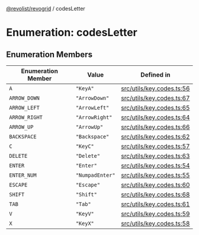 [@revolist/revogrid](README.md) / codesLetter

# Enumeration: codesLetter

## Enumeration Members

| Enumeration Member | Value | Defined in |
| ------ | ------ | ------ |
| `A` | `"KeyA"` | [src/utils/key.codes.ts:56](https://github.com/revolist/revogrid/blob/93797f94eaa9e63cf9af5b06a562d49fdbb8dcd2/src/utils/key.codes.ts#L56) |
| `ARROW_DOWN` | `"ArrowDown"` | [src/utils/key.codes.ts:67](https://github.com/revolist/revogrid/blob/93797f94eaa9e63cf9af5b06a562d49fdbb8dcd2/src/utils/key.codes.ts#L67) |
| `ARROW_LEFT` | `"ArrowLeft"` | [src/utils/key.codes.ts:65](https://github.com/revolist/revogrid/blob/93797f94eaa9e63cf9af5b06a562d49fdbb8dcd2/src/utils/key.codes.ts#L65) |
| `ARROW_RIGHT` | `"ArrowRight"` | [src/utils/key.codes.ts:64](https://github.com/revolist/revogrid/blob/93797f94eaa9e63cf9af5b06a562d49fdbb8dcd2/src/utils/key.codes.ts#L64) |
| `ARROW_UP` | `"ArrowUp"` | [src/utils/key.codes.ts:66](https://github.com/revolist/revogrid/blob/93797f94eaa9e63cf9af5b06a562d49fdbb8dcd2/src/utils/key.codes.ts#L66) |
| `BACKSPACE` | `"Backspace"` | [src/utils/key.codes.ts:62](https://github.com/revolist/revogrid/blob/93797f94eaa9e63cf9af5b06a562d49fdbb8dcd2/src/utils/key.codes.ts#L62) |
| `C` | `"KeyC"` | [src/utils/key.codes.ts:57](https://github.com/revolist/revogrid/blob/93797f94eaa9e63cf9af5b06a562d49fdbb8dcd2/src/utils/key.codes.ts#L57) |
| `DELETE` | `"Delete"` | [src/utils/key.codes.ts:63](https://github.com/revolist/revogrid/blob/93797f94eaa9e63cf9af5b06a562d49fdbb8dcd2/src/utils/key.codes.ts#L63) |
| `ENTER` | `"Enter"` | [src/utils/key.codes.ts:54](https://github.com/revolist/revogrid/blob/93797f94eaa9e63cf9af5b06a562d49fdbb8dcd2/src/utils/key.codes.ts#L54) |
| `ENTER_NUM` | `"NumpadEnter"` | [src/utils/key.codes.ts:55](https://github.com/revolist/revogrid/blob/93797f94eaa9e63cf9af5b06a562d49fdbb8dcd2/src/utils/key.codes.ts#L55) |
| `ESCAPE` | `"Escape"` | [src/utils/key.codes.ts:60](https://github.com/revolist/revogrid/blob/93797f94eaa9e63cf9af5b06a562d49fdbb8dcd2/src/utils/key.codes.ts#L60) |
| `SHIFT` | `"Shift"` | [src/utils/key.codes.ts:68](https://github.com/revolist/revogrid/blob/93797f94eaa9e63cf9af5b06a562d49fdbb8dcd2/src/utils/key.codes.ts#L68) |
| `TAB` | `"Tab"` | [src/utils/key.codes.ts:61](https://github.com/revolist/revogrid/blob/93797f94eaa9e63cf9af5b06a562d49fdbb8dcd2/src/utils/key.codes.ts#L61) |
| `V` | `"KeyV"` | [src/utils/key.codes.ts:59](https://github.com/revolist/revogrid/blob/93797f94eaa9e63cf9af5b06a562d49fdbb8dcd2/src/utils/key.codes.ts#L59) |
| `X` | `"KeyX"` | [src/utils/key.codes.ts:58](https://github.com/revolist/revogrid/blob/93797f94eaa9e63cf9af5b06a562d49fdbb8dcd2/src/utils/key.codes.ts#L58) |
